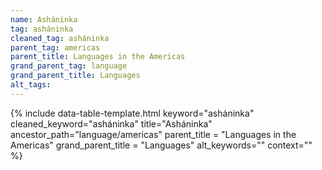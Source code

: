 ```yaml
---
name: Asháninka
tag: asháninka
cleaned_tag: asháninka
parent_tag: americas
parent_title: Languages in the Americas
grand_parent_tag: language
grand_parent_title: Languages
alt_tags: 
---
```


{% include data-table-template.html 
  keyword="asháninka" 
  cleaned_keyword="asháninka" 
  title="Asháninka"
  ancestor_path="language/americas" 
  parent_title = "Languages in the Americas"
  grand_parent_title = "Languages"
  alt_keywords=""
  context=""
%}

